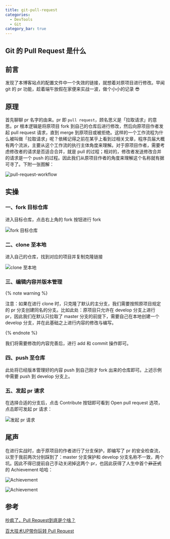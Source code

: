 ```yaml
---
title: git-pull-request
categories:
  - DevTools
  - Git
category_bar: true
---
```


## Git 的 Pull Request 是什么

## 前言

发现了本博客站点的配置文件中一个失效的链接，就想着对原项目进行修改。早闻 git 的 pr 功能，趁着端午放假在家便来实战一波，做个小小的记录 :sunglasses:

## 原理

首先聊聊 pr 名字的由来。pr 即 `pull request`，顾名思义是「拉取请求」的意思。pr 根本逻辑是将原项目 fork 到自己的仓库后进行修改，然后向原项目作者发起 pull request 请求，直到 merge 到原项目或被拒绝。这样的一个工作流程为什么被叫做「拉取请求」呢？依稀记得之前在某乎上看到过相关文章，程序员届大概有两个流派，主要从这个工作流的执行主体角度来理解。对于原项目作者，需要考虑修改者的请求是否适合合并，就是 pull 的过程；相对的，修改者发送修改合并的请求是一个 push 的过程。因此我们从原项目作者的角度来理解这个名称就有据可寻了。下附一张图解：

![pull-request-workflow](https://dwj-oss.oss-cn-nanjing.aliyuncs.com/images/202406091607490.svg)

## 实操

### 一、fork 目标仓库

进入目标仓库，点击右上角的 fork 按钮进行 fork

![fork 目标仓库](https://dwj-oss.oss-cn-nanjing.aliyuncs.com/images/202406091618430.png)

### 二、clone 至本地

进入自己的仓库，找到对应的项目并复制克隆链接

![clone 至本地](https://dwj-oss.oss-cn-nanjing.aliyuncs.com/images/202406091620622.png)

### 三、编辑内容并版本管理

{% note warning %}

注意：如果在进行 clone 时，只克隆了默认的主分支，我们需要按照原项目规定的 pr 分支创建同名的分支。比如此处：原项目只允许在 develop 分支上进行 pr，因此我们在默认只拉取了 master 分支的前提下，需要自己在本地创建一个 develop 分支，并在此基础之上进行内容的修改与编写。

{% endnote %}

我们将需要修改的内容完善后，进行 add 和 commit 操作即可。

### 四、push 至仓库

此处将已经版本管理好的内容 push 到自己刚才 fork 出来的仓库即可。上述示例中需要 push 到 develop 分支上。

### 五、发起 pr 请求

在选择合适的分支后，点击 Contribute 按钮即可看到 Open pull request 选项，点击即可发起 pr 请求：

![发起 pr 请求](https://dwj-oss.oss-cn-nanjing.aliyuncs.com/images/202406091634960.png)

## 尾声

在进行实战时，由于原项目的作者进行了分支保护，即编写了 pr 的安全检查流，以至于我前两次分别踩到了：master 分支保护和 develop 分支名称不一致，两个坑。因此不得已提前自己手动关闭掉这两个 pr，也因此获得了人生中首个~~非正式~~的 Achievement 哈哈：

![Achievement](https://dwj-oss.oss-cn-nanjing.aliyuncs.com/images/202406091633666.png)

![Achievement](https://dwj-oss.oss-cn-nanjing.aliyuncs.com/images/202406091633736.png)

## 参考

[吵疯了，Pull Request到底是个啥？](https://zhuanlan.zhihu.com/p/347918608)

[百大技术UP带你玩转 Pull Request](https://www.bilibili.com/video/BV11d4y1H74N/)
